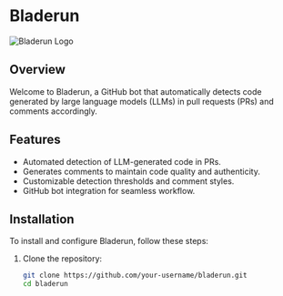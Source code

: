 # Bladerun

![Bladerun Logo](https://example.com/bladerun-logo.png)

## Overview
 
Welcome to Bladerun, a GitHub bot that automatically detects code generated by large language models (LLMs) in pull requests (PRs) and comments accordingly.

## Features

- Automated detection of LLM-generated code in PRs.
- Generates comments to maintain code quality and authenticity.
- Customizable detection thresholds and comment styles.
- GitHub bot integration for seamless workflow.

## Installation

To install and configure Bladerun, follow these steps:

1. Clone the repository:

   ```bash
   git clone https://github.com/your-username/bladerun.git
   cd bladerun
